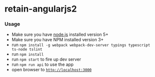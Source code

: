# retain-angularjs2

### Usage
- Make sure you have [node.js](https://nodejs.org/) installed version 5+
- Make sure you have NPM installed version 3+
- run `npm install -g webpack webpack-dev-server typings typescript ts-node tslint`
- run `npm install`
- run `npm start` to fire up dev server
- run `npm run api` to use the app
- open browser to [`http://localhost:3000`](http://localhost:3000)
